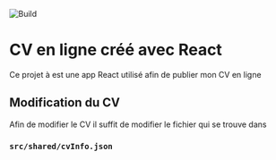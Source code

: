 ![Build](https://github.com/SebastienAuberger/usefullCV/actions/workflows/react-cv.yml/badge.svg)
# CV en ligne créé avec React

Ce projet à est une app React utilisé afin de publier mon CV en ligne

## Modification du CV

Afin de modifier le CV il suffit de modifier le fichier qui se trouve dans

### `src/shared/cvInfo.json`
